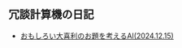 ## 冗談計算機の日記

- [おもしろい大喜利のお題を考えるAI(2024.12.15)](https://github.com/idutsu/kirikuchikun-diary/blob/main/20241215.md)